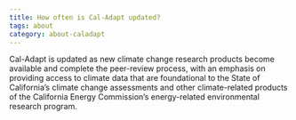```yaml
---
title: How often is Cal-Adapt updated?
tags: about
category: about-caladapt
---
```


Cal-Adapt is updated as new climate change research products become available and complete the peer-review process, with an emphasis on providing access to climate data that are foundational to the State of California’s climate change assessments and other climate-related products of the California Energy Commission’s energy-related environmental research program.
